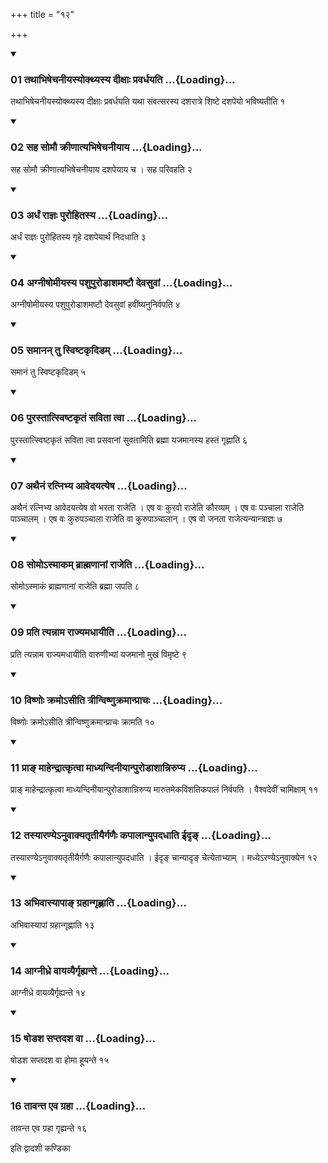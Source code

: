 +++
title = "१२"

+++

<div class="js_include" includetitle="true" newlevelforh1="3" unfilled="" url="/vedAH_yajuH/taittirIyam/sUtram/ApastambaH/shrautam/vishvAsa-prastutiH/18/12/01_tathAbhiShechanIyasyokthyasya_dIxAH_pravardhayati.md">
<details open><summary><h3>01 तथाभिषेचनीयस्योक्थ्यस्य दीक्षाः प्रवर्धयति ...{Loading}...</h3></summary>

तथाभिषेचनीयस्योक्थ्यस्य दीक्षाः प्रवर्धयति यथा संवत्सरस्य दशरात्रे शिष्टे दशपेयो भविष्यतीति १
</details>
</div>


<div class="js_include" includetitle="true" newlevelforh1="3" unfilled="" url="/vedAH_yajuH/taittirIyam/sUtram/ApastambaH/shrautam/vishvAsa-prastutiH/18/12/02_saha_somau_krINAtyabhiShechanIyAya.md">
<details open><summary><h3>02 सह सोमौ क्रीणात्यभिषेचनीयाय ...{Loading}...</h3></summary>

सह सोमौ क्रीणात्यभिषेचनीयाय दशपेयाय च । सह परिवहति २
</details>
</div>


<div class="js_include" includetitle="true" newlevelforh1="3" unfilled="" url="/vedAH_yajuH/taittirIyam/sUtram/ApastambaH/shrautam/vishvAsa-prastutiH/18/12/03_ardhaM_rAjnaH_purohitasya.md">
<details open><summary><h3>03 अर्धं राज्ञः पुरोहितस्य ...{Loading}...</h3></summary>

अर्धं राज्ञः पुरोहितस्य गृहे दशपेयार्थं निदधाति ३
</details>
</div>


<div class="js_include" includetitle="true" newlevelforh1="3" unfilled="" url="/vedAH_yajuH/taittirIyam/sUtram/ApastambaH/shrautam/vishvAsa-prastutiH/18/12/04_agnIShomIyasya_pashupuroDAshamaShTau_devasuvAM.md">
<details open><summary><h3>04 अग्नीषोमीयस्य पशुपुरोडाशमष्टौ देवसुवां ...{Loading}...</h3></summary>

अग्नीषोमीयस्य पशुपुरोडाशमष्टौ देवसुवां हवींष्यनुनिर्वपति ४
</details>
</div>


<div class="js_include" includetitle="true" newlevelforh1="3" unfilled="" url="/vedAH_yajuH/taittirIyam/sUtram/ApastambaH/shrautam/vishvAsa-prastutiH/18/12/05_samAnan_tu_sviShTakRdiDam.md">
<details open><summary><h3>05 समानन् तु स्विष्टकृदिडम् ...{Loading}...</h3></summary>

समानं तु स्विष्टकृदिडम् ५
</details>
</div>


<div class="js_include" includetitle="true" newlevelforh1="3" unfilled="" url="/vedAH_yajuH/taittirIyam/sUtram/ApastambaH/shrautam/vishvAsa-prastutiH/18/12/06_purastAtsviShTakRtaM_savitA_tvA.md">
<details open><summary><h3>06 पुरस्तात्स्विष्टकृतं सविता त्वा ...{Loading}...</h3></summary>

पुरस्तात्स्विष्टकृतं सविता त्वा प्रसवानां सुवतामिति ब्रह्मा यजमानस्य हस्तं गृह्णाति ६
</details>
</div>


<div class="js_include" includetitle="true" newlevelforh1="3" unfilled="" url="/vedAH_yajuH/taittirIyam/sUtram/ApastambaH/shrautam/vishvAsa-prastutiH/18/12/07_athainaM_ratnibhya_AvedayatyeSha.md">
<details open><summary><h3>07 अथैनं रत्निभ्य आवेदयत्येष ...{Loading}...</h3></summary>

अथैनं रत्निभ्य आवेदयत्येष वो भरता राजेति । एष वः कुरवो राजेति कौरव्यम् । एष वः पञ्चाला राजेति पाञ्चालम् । एष वः कुरुपञ्चाला राजेति वा कुरुपाञ्चालान् । एष वो जनता राजेत्यन्यान्त्राज्ञः ७
</details>
</div>


<div class="js_include" includetitle="true" newlevelforh1="3" unfilled="" url="/vedAH_yajuH/taittirIyam/sUtram/ApastambaH/shrautam/vishvAsa-prastutiH/18/12/08_somo-smAkam_brAhmaNAnAM_rAjeti.md">
<details open><summary><h3>08 सोमोऽस्माकम् ब्राह्मणानां राजेति ...{Loading}...</h3></summary>

सोमोऽस्माकं ब्राह्मणानां राजेति ब्रह्मा जपति ८
</details>
</div>


<div class="js_include" includetitle="true" newlevelforh1="3" unfilled="" url="/vedAH_yajuH/taittirIyam/sUtram/ApastambaH/shrautam/vishvAsa-prastutiH/18/12/09_prati_tyannAma_rAjyamadhAyIti.md">
<details open><summary><h3>09 प्रति त्यन्नाम राज्यमधायीति ...{Loading}...</h3></summary>

प्रति त्यन्नाम राज्यमधायीति वारुणीभ्यां यजमानो मुखं विमृष्टे ९
</details>
</div>


<div class="js_include" includetitle="true" newlevelforh1="3" unfilled="" url="/vedAH_yajuH/taittirIyam/sUtram/ApastambaH/shrautam/vishvAsa-prastutiH/18/12/10_viShNoH_kramo-sIti_trInviShNukramAnprAchaH.md">
<details open><summary><h3>10 विष्णोः क्रमोऽसीति त्रीन्विष्णुक्रमान्प्राचः ...{Loading}...</h3></summary>

विष्णोः क्रमोऽसीति त्रीन्विष्णुक्रमान्प्राचः क्रामति १०
</details>
</div>


<div class="js_include" includetitle="true" newlevelforh1="3" unfilled="" url="/vedAH_yajuH/taittirIyam/sUtram/ApastambaH/shrautam/vishvAsa-prastutiH/18/12/11_prA~N_mAhendrAtkRtvA_mAdhyandinIyAnpuroDAshAnnirupya.md">
<details open><summary><h3>11 प्राङ् माहेन्द्रात्कृत्वा माध्यन्दिनीयान्पुरोडाशान्निरुप्य ...{Loading}...</h3></summary>

प्राङ् माहेन्द्रात्कृत्वा माध्यन्दिनीयान्पुरोडाशान्निरुप्य मारुतमेकविंशतिकपालं निर्वपति । वैश्वदेवीं चामिक्षाम् ११
</details>
</div>


<div class="js_include" includetitle="true" newlevelforh1="3" unfilled="" url="/vedAH_yajuH/taittirIyam/sUtram/ApastambaH/shrautam/vishvAsa-prastutiH/18/12/12_tasyAraNye-nuvAkyatRtIyairgaNaiH_kapAlAnyupadadhAti_IdR~N.md">
<details open><summary><h3>12 तस्यारण्येऽनुवाक्यतृतीयैर्गणैः कपालान्युपदधाति ईदृङ् ...{Loading}...</h3></summary>

तस्यारण्येऽनुवाक्यतृतीयैर्गणैः कपालान्युपदधाति । ईदृङ् चान्यादृङ् चेत्येताभ्याम् । मध्येऽरण्येऽनुवाक्येन १२
</details>
</div>


<div class="js_include" includetitle="true" newlevelforh1="3" unfilled="" url="/vedAH_yajuH/taittirIyam/sUtram/ApastambaH/shrautam/vishvAsa-prastutiH/18/12/13_abhivAsyApA~N_grahAngRhNAti.md">
<details open><summary><h3>13 अभिवास्यापाङ् ग्रहान्गृह्णाति ...{Loading}...</h3></summary>

अभिवास्यापां ग्रहान्गृह्णाति १३
</details>
</div>


<div class="js_include" includetitle="true" newlevelforh1="3" unfilled="" url="/vedAH_yajuH/taittirIyam/sUtram/ApastambaH/shrautam/vishvAsa-prastutiH/18/12/14_AgnIdhre_vAyavyairgRhyante.md">
<details open><summary><h3>14 आग्नीध्रे वायव्यैर्गृह्यन्ते ...{Loading}...</h3></summary>

आग्नीध्रे वायव्यैर्गृह्यन्ते १४
</details>
</div>


<div class="js_include" includetitle="true" newlevelforh1="3" unfilled="" url="/vedAH_yajuH/taittirIyam/sUtram/ApastambaH/shrautam/vishvAsa-prastutiH/18/12/15_ShoDasha_saptadasha_vA.md">
<details open><summary><h3>15 षोडश सप्तदश वा ...{Loading}...</h3></summary>

षोडश सप्तदश वा होमा हूयन्ते १५
</details>
</div>


<div class="js_include" includetitle="true" newlevelforh1="3" unfilled="" url="/vedAH_yajuH/taittirIyam/sUtram/ApastambaH/shrautam/vishvAsa-prastutiH/18/12/16_tAvanta_eva_grahA.md">
<details open><summary><h3>16 तावन्त एव ग्रहा ...{Loading}...</h3></summary>

तावन्त एव ग्रहा गृह्यन्ते १६
</details>
</div>



  
इति द्वादशी कण्डिका 
